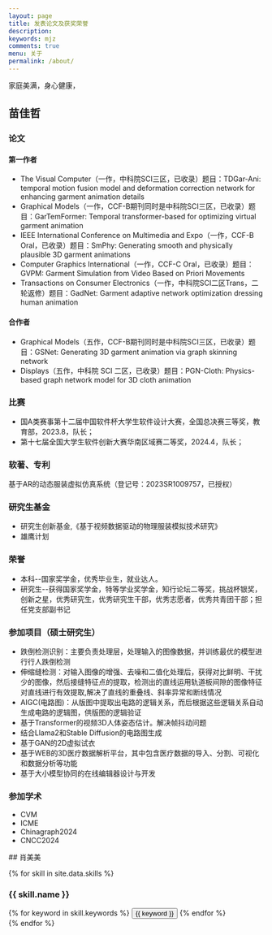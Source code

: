 ```yaml
---
layout: page
title: 发表论文及获奖荣誉
description: 
keywords: mjz
comments: true
menu: 关于
permalink: /about/
---
```

家庭美满，身心健康，

## 苗佳哲
<h3>论文</h3>
<h4>第一作者</h4>
  <ul>
    <li>The Visual Computer（一作，中科院SCI三区，已收录）题目：TDGar-Ani: temporal motion fusion model and deformation correction network for enhancing garment animation details </li>
    <li>Graphical Models（一作，CCF-B期刊同时是中科院SCI三区，已收录）题目：GarTemFormer: Temporal transformer-based for optimizing virtual garment animation</li>
    <li>IEEE International Conference on Multimedia and Expo（一作，CCF-B Oral，已收录）题目：SmPhy: Generating smooth and physically plausible 3D garment animations</li>
    <li>Computer Graphics International（一作，CCF-C Oral，已收录）题目：GVPM: Garment Simulation from Video Based on Priori Movements</li>
    <li>Transactions on Consumer Electronics（一作，中科院SCI二区Trans，二轮返修）题目：GadNet: Garment adaptive network optimization dressing human animation</li>
  </ul>
<h4>合作者</h4>
  <ul>
    <li>Graphical Models（五作，CCF-B期刊同时是中科院SCI三区，已收录）题目：GSNet: Generating 3D garment animation via graph skinning network</li>
    <li>Displays（五作，中科院 SCI 二区，已收录）题目：PGN-Cloth: Physics-based graph network model for 3D cloth animation</li>
  </ul>
<h3>比赛</h3>
  <ul>
    <li>国A类赛事第十二届中国软件杯大学生软件设计大赛，全国总决赛三等奖，教育部，2023.8，队长；</li>
    <li>第十七届全国大学生软件创新大赛华南区域赛二等奖，2024.4，队长；</li>
  </ul>
<h3>软著、专利</h3>
基于AR的动态服装虚拟仿真系统（登记号：2023SR1009757，已授权）
<h3>研究生基金</h3>
  <ul>
    <li>研究生创新基金,《基于视频数据驱动的物理服装模拟技术研究》</li>
    <li>雄鹰计划</li>
  </ul>
<h3>荣誉</h3>
  <ul>
    <li>本科--国家奖学金，优秀毕业生，就业达人。</li>
    <li>研究生--获得国家奖学金，特等学业奖学金，知行论坛二等奖，挑战杯银奖，创新之星，优秀研究生，优秀研究生干部，优秀志愿者，优秀共青团干部；担任党支部副书记</li>
  </ul>
<h3>参加项目（硕士研究生）</h3>
  <ul>
    <li>跌倒检测识别：主要负责处理层，处理输入的图像数据，并训练最优的模型进行行人跌倒检测</li>
    <li>伸缩缝检测：对输入图像的增强、去噪和二值化处理后，获得对比鲜明、干扰少的图像，然后接缝特征点的提取，检测出的直线运用轨道板间隙的图像特征对直线进行有效提取,解决了直线的重叠线、斜率异常和断线情况</li>
    <li>AIGC(电路图)：从版图中提取出电路的逻辑关系，而后根据这些逻辑关系自动生成电路的逻辑图，供版图的逻辑验证</li>
    <li>基于Transformer的视频3D人体姿态估计。解决帧抖动问题</li>
    <li>结合Llama2和Stable Diffusion的电路图生成</li>
    <li>基于GAN的2D虚拟试衣</li>
    <li>基于WEB的3D医疗数据解析平台，其中包含医疗数据的导入、分割、可视化和数据分析等功能</li>
    <li>基于大小模型协同的在线编辑器设计与开发</li>
  </ul>
<h3>参加学术</h3>
  <ul>
    <li> CVM</li>
    <li> ICME</li>
    <li> Chinagraph2024</li>
    <li> CNCC2024</li>
  </ul>
## 肖美美

{% for skill in site.data.skills %}
### {{ skill.name }}
<div class="btn-inline">
{% for keyword in skill.keywords %}
<button class="btn btn-outline" type="button">{{ keyword }}</button>
{% endfor %}
</div>
{% endfor %}
